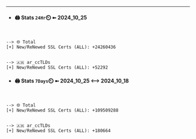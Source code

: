 

---
- #### 🖨️ **Stats** `24Hr`⏲️ ➼ 2024_10_25
```console


--> 🌐 Total
[+] New/ReNewed SSL Certs (ALL): +24260436


--> 🇦🇷 ar_ccTLDs
[+] New/ReNewed SSL Certs (ALL): +52292

```

- #### 🖨️ **Stats** `7Days`⏲️ ➼ 2024_10_25 <--> 2024_10_18
```console


--> 🌐 Total
[+] New/ReNewed SSL Certs (ALL): +109509288


--> 🇦🇷 ar_ccTLDs
[+] New/ReNewed SSL Certs (ALL): +180664

```

